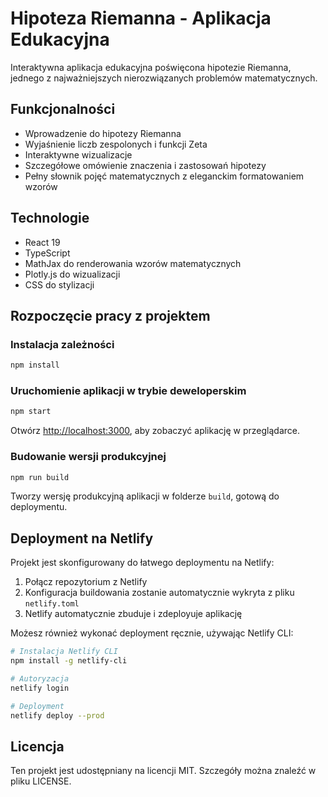 # Hipoteza Riemanna - Aplikacja Edukacyjna

Interaktywna aplikacja edukacyjna poświęcona hipotezie Riemanna, jednego z najważniejszych nierozwiązanych problemów matematycznych.

## Funkcjonalności

- Wprowadzenie do hipotezy Riemanna
- Wyjaśnienie liczb zespolonych i funkcji Zeta
- Interaktywne wizualizacje
- Szczegółowe omówienie znaczenia i zastosowań hipotezy
- Pełny słownik pojęć matematycznych z eleganckim formatowaniem wzorów

## Technologie

- React 19
- TypeScript
- MathJax do renderowania wzorów matematycznych
- Plotly.js do wizualizacji
- CSS do stylizacji

## Rozpoczęcie pracy z projektem

### Instalacja zależności

```bash
npm install
```

### Uruchomienie aplikacji w trybie deweloperskim

```bash
npm start
```

Otwórz [http://localhost:3000](http://localhost:3000), aby zobaczyć aplikację w przeglądarce.

### Budowanie wersji produkcyjnej

```bash
npm run build
```

Tworzy wersję produkcyjną aplikacji w folderze `build`, gotową do deploymentu.

## Deployment na Netlify

Projekt jest skonfigurowany do łatwego deploymentu na Netlify:

1. Połącz repozytorium z Netlify
2. Konfiguracja buildowania zostanie automatycznie wykryta z pliku `netlify.toml`
3. Netlify automatycznie zbuduje i zdeployuje aplikację

Możesz również wykonać deployment ręcznie, używając Netlify CLI:

```bash
# Instalacja Netlify CLI
npm install -g netlify-cli

# Autoryzacja
netlify login

# Deployment
netlify deploy --prod
```

## Licencja

Ten projekt jest udostępniany na licencji MIT. Szczegóły można znaleźć w pliku LICENSE.
